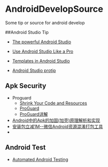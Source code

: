 # AndroidDevelopSource
Some tip or source for android develop

##Android Studio Tip  
* [The powerful Android Studio](http://saulmm.github.io/the-powerful-android-studio)

* [Use Android Studio Like a Pro](https://stanfy.com/blog/use-android-studio-like-a-pro/)

* [Templates in Android Studio](https://riggaroo.co.za/custom-file-templates-android-studio/)

* [Android Studio protip](https://medium.com/sebs-top-tips)  

## Apk Security
* Proguard
  * [Shrink Your Code and Resources](https://developer.android.com/studio/build/shrink-code.html)  
  * [ProGuard](http://proguard.sourceforge.net/)  
  * [ProGuard详解](http://www.2cto.com/kf/201605/505376.html)  
* [Android中的Apk的加固(加壳)原理解析和实现](http://blog.csdn.net/jiangwei0910410003/article/details/48415225)
* [安装包立减1M--微信Android资源混淆打包工具](http://mp.weixin.qq.com/s?__biz=MzAwNDY1ODY2OQ==&mid=208135658&idx=1&sn=ac9bd6b4927e9e82f9fa14e396183a8f#rd)
* 

## Android Test
* [Automated Android Testing](https://riggaroo.co.za/introduction-automated-android-testing/)
